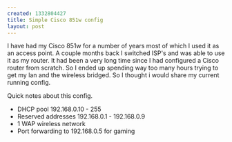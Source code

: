 ```yaml
--- 
created: 1332804427
title: Simple Cisco 851w config
layout: post
---
```

<p>I have had my Cisco 851w for a number of years most of which I used it as an access point. A couple months back I switched ISP's and was able to use it as my router. It had been a very long time since I had configured a Cisco router from scratch. So I ended up spending way too many hours trying to get my lan and the wireless bridged. So I thought i would share my current running config.</p>
<p>Quick notes about this config.</p>
<ul>
    <li>DHCP pool 192.168.0.10 - 255</li>
    <li>Reserved addresses 192.168.0.1 - 192.168.0.9</li>
    <li>1 WAP wireless network</li>
    <li>Port forwarding to 192.168.0.5 for gaming</li>
</ul>
<script src="https://gist.github.com/2210552.js"> </script>
<p>&nbsp;</p>
<p>&nbsp;</p>
